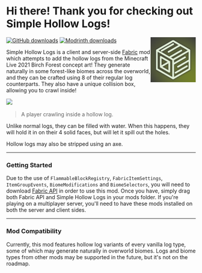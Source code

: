 # Hi there! Thank you for checking out Simple Hollow Logs!
<img align="right" width="120" src="src/main/resources/assets/axialeaa/simple-hollow-logs.png">

[![GitHub downloads](https://img.shields.io/github/downloads/axialeaa/SimpleHollowLogs/total?label=Github%20downloads&logo=github&style=for-the-badge)](https://github.com/axialeaa/SimpleHollowLogs/releases)
[![Modrinth downloads](https://img.shields.io/modrinth/dt/simple-hollow-logs?label=Modrinth%20downloads&logo=modrinth&style=for-the-badge)](https://modrinth.com/mod/simple-hollow-logs)

Simple Hollow Logs is a client and server-side [Fabric](https://fabricmc.net) mod which attempts to add the hollow logs from the Minecraft Live 2021 Birch Forest concept art! They generate naturally in some forest-like biomes across the overworld, and they can be crafted using 8 of their regular log counterparts. They also have a unique collision box, allowing you to crawl inside!

![](https://github.com/axialeaa/SimpleHollowLogs/assets/116074698/e9385a02-b429-45d7-88e7-7c9d2ead2bc0)
> A player crawling inside a hollow log.

Unlike normal logs, they can be filled with water. When this happens, they will hold it in on their 4 solid faces, but will let it spill out the holes.

Hollow logs may also be stripped using an axe.
***

### Getting Started
Due to the use of `FlammableBlockRegistry`, `FabricItemSettings`, `ItemGroupEvents`, `BiomeModifications` and `BiomeSelectors`, you will need to download [Fabric API](https://modrinth.com/mod/fabric-api) in order to use this mod. Once you have, simply drag both Fabric API and Simple Hollow Logs in your mods folder. If you're playing on a multiplayer server, you'll need to have these mods installed on both the server and client sides.
***

### Mod Compatibility
Currently, this mod features hollow log variants of every vanilla log type, some of which may generate naturally in overworld biomes. Logs and biome types from other mods may be supported in the future, but it's not on the roadmap.
